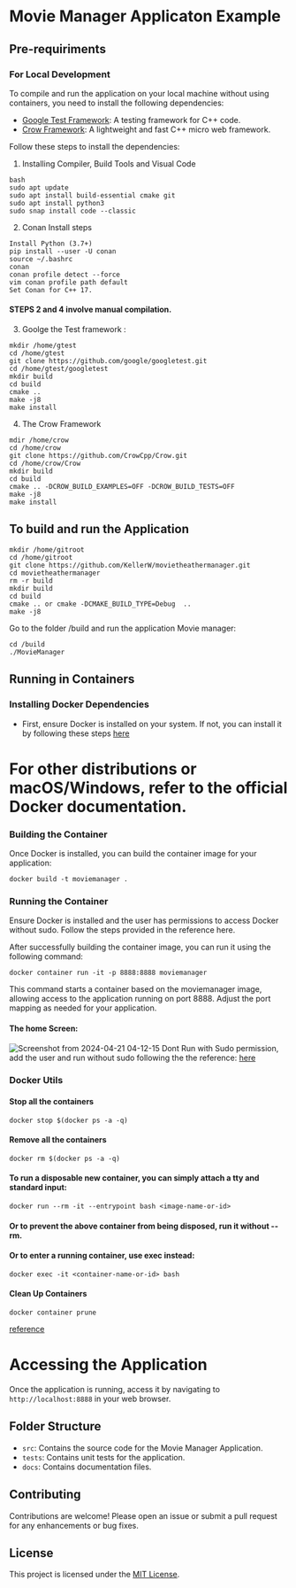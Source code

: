 # Movie Manager Applicaton Example
## Pre-requiriments 

### For Local Development 
To compile and run the application on your local machine without using containers, you need to install the following dependencies:

- [Google Test Framework](https://github.com/google/googletest): A testing framework for C++ code.
- [Crow Framework](https://github.com/CrowCpp/Crow): A lightweight and fast C++ micro web framework.

Follow these steps to install the dependencies:

1. Installing Compiler, Build Tools and Visual Code 
```
bash
sudo apt update
sudo apt install build-essential cmake git
sudo apt install python3
sudo snap install code --classic
```
2. Conan Install steps
```
Install Python (3.7+) 
pip install --user -U conan
source ~/.bashrc
conan 
conan profile detect --force
vim conan profile path default
Set Conan for C++ 17. 
```
#### STEPS 2 and 4 involve manual compilation.
3. Goolge the Test framework :
```
mkdir /home/gtest  
cd /home/gtest          
git clone https://github.com/google/googletest.git 
cd /home/gtest/googletest 
mkdir build 
cd build 
cmake .. 
make -j8
make install
```
4. The Crow Framework
```
mdir /home/crow 
cd /home/crow          
git clone https://github.com/CrowCpp/Crow.git 
cd /home/crow/Crow 
mkdir build 
cd build 
cmake .. -DCROW_BUILD_EXAMPLES=OFF -DCROW_BUILD_TESTS=OFF 
make -j8 
make install
```
## To build and run the Application
```
mkdir /home/gitroot       
cd /home/gitroot         
git clone https://github.com/KellerW/movietheathermanager.git 
cd movietheathermanager 
rm -r build  
mkdir build 
cd build 
cmake .. or cmake -DCMAKE_BUILD_TYPE=Debug  ..
make -j8
```
Go to the folder /build and run the application Movie manager: 
```
cd /build
./MovieManager
```
## Running in Containers 
### Installing Docker Dependencies
 - First, ensure Docker is installed on your system. If not, you can install it by following these steps [here](https://www.digitalocean.com/community/tutorials/how-to-install-and-use-docker-on-ubuntu-22-04)

# For other distributions or macOS/Windows, refer to the official Docker documentation.
### Building the Container 
Once Docker is installed, you can build the container image for your application:
```
docker build -t moviemanager .
```
### Running the Container
Ensure Docker is installed and the user has permissions to access Docker without sudo. Follow the steps provided in the reference here.

After successfully building the container image, you can run it using the following command:
```
docker container run -it -p 8888:8888 moviemanager
```
This command starts a container based on the moviemanager image, allowing access to the application running on port 8888. Adjust the port mapping as needed for your application.
#### The home Screen:
![Screenshot from 2024-04-21 04-12-15](https://github.com/KellerW/movietheathermanager/assets/2254792/0684042a-7a7e-4f68-b963-8722bfcbfc93)
Dont Run with Sudo permission, add the user and run without sudo following the 
the reference: 
[here](https://betterstack.com/community/questions/how-to-fix-permission-denied-error-when-connecting-to-docker/)

### Docker Utils
#### Stop all the containers
```
docker stop $(docker ps -a -q)
```
#### Remove all the containers
```
docker rm $(docker ps -a -q)
```
#### To run a disposable new container, you can simply attach a tty and standard input:
```
docker run --rm -it --entrypoint bash <image-name-or-id>
```
#### Or to prevent the above container from being disposed, run it without --rm.
#### Or to enter a running container, use exec instead:
```
docker exec -it <container-name-or-id> bash
```
#### Clean Up Containers
```
docker container prune
```

[reference](https://docs.docker.com/reference/cli/docker/container/rm/)
# Accessing the Application
Once the application is running, access it by navigating to `http://localhost:8888` in your web browser.
              
## Folder Structure
- `src`: Contains the source code for the Movie Manager Application.
- `tests`: Contains unit tests for the application.
- `docs`: Contains documentation files.

## Contributing
Contributions are welcome! Please open an issue or submit a pull request for any enhancements or bug fixes.
## License
This project is licensed under the [MIT License](LICENSE).

